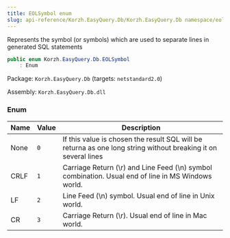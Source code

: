 ```yaml
---
title: EOLSymbol enum
slug: api-reference/Korzh.EasyQuery.Db/Korzh.EasyQuery.Db namespace/eolsymbol-enum
---
```



Represents the symbol (or symbols) which are used to separate lines in generated SQL statements
```csharp
public enum Korzh.EasyQuery.Db.EOLSymbol
    : Enum

```
Package: `Korzh.EasyQuery.Db` (targets: `netstandard2.0`)

Assembly: `Korzh.EasyQuery.Db.dll`

### Enum

| Name | Value | Description | 
| --- | --- | --- | 
| None | `0` | If this value is chosen the result SQL will be returna as one long string without breaking it on several lines | 
| CRLF | `1` | Carriage Return (\r) and Line Feed (\n) symbol combination. Usual end of line in MS Windows world. | 
| LF | `2` | Line Feed (\n) symbol. Usual end of line in Unix world. | 
| CR | `3` | Carriage Return (\r). Usual end of line in Mac world. |